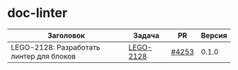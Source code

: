 # doc-linter


| Заголовок | Задача | PR | Версия |
|--|--|--|--|
| LEGO-2128: Разработать линтер для блоков | [LEGO-2128](https://st.yandex-team.ru/LEGO-2128) | [#4253](https://github.yandex-team.ru/lego/islands/pull/4253) | 0.1.0 |
